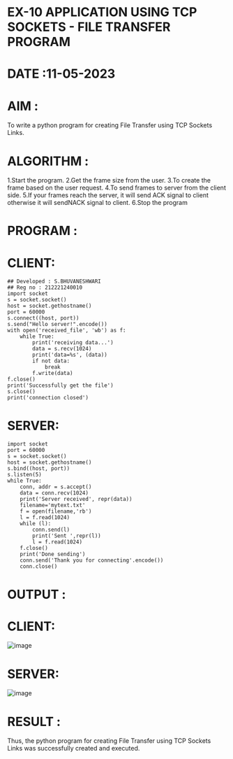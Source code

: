 # EX-10 APPLICATION USING TCP SOCKETS - FILE TRANSFER PROGRAM

# DATE :11-05-2023

# AIM :
To write a python program for creating File Transfer using TCP Sockets Links.

# ALGORITHM :
1.Start the program.
2.Get the frame size from the user.
3.To create the frame based on the user request.
4.To send frames to server from the client side.
5.If your frames reach the server, it will send ACK signal to client otherwise it will sendNACK signal to client.
6.Stop the program

# PROGRAM :
# CLIENT:
```
## Developed : S.BHUVANESHWARI
## Reg no : 212221240010
import socket
s = socket.socket()
host = socket.gethostname()
port = 60000
s.connect((host, port))
s.send("Hello server!".encode())
with open('received_file', 'wb') as f:
    while True:
        print('receiving data...')
        data = s.recv(1024)
        print('data=%s', (data))
        if not data:
            break
        f.write(data)
f.close()
print('Successfully get the file')
s.close()
print('connection closed')
```
# SERVER:
```
import socket
port = 60000
s = socket.socket()
host = socket.gethostname()
s.bind((host, port))
s.listen(5)
while True:
    conn, addr = s.accept()
    data = conn.recv(1024)
    print('Server received', repr(data))
    filename='mytext.txt'
    f = open(filename,'rb')
    l = f.read(1024)
    while (l):
        conn.send(l)
        print('Sent ',repr(l))
        l = f.read(1024)
    f.close()
    print('Done sending')
    conn.send('Thank you for connecting'.encode())
    conn.close()
  ```


# OUTPUT :
# CLIENT:
![image](https://github.com/Bhuvaneshwari-2003/EX-10/assets/94828604/c0bed891-2537-4766-9160-0c69cc884cae)
# SERVER:
![image](https://github.com/Bhuvaneshwari-2003/EX-10/assets/94828604/6d22adc0-27b4-40d7-af66-f5a8981f96ed)

# RESULT :
Thus, the python program for creating File Transfer using TCP Sockets Links was successfully created and executed.

